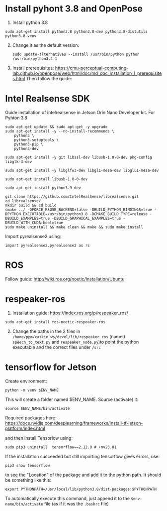 # Install pyhont 3.8 and OpenPose
1. Install python 3.8
```
sudo apt-get install python3.8 python3.8-dev python3.8-distutils python3.8-venv
```
2. Change it as the default version:
   ```
   sudo update-alternatives --install /usr/bin/python python /usr/bin/python3.4 1
   ```
4. Install prerequisites: https://cmu-perceptual-computing-lab.github.io/openpose/web/html/doc/md_doc_installation_1_prerequisites.html
Then follow the guide: 
# Intel Realsense SDK
Guide installation of intelrealsense in Jetson Orin Nano Developer kit. 
For Pyhton 3.8

```
sudo apt-get update && sudo apt-get -y upgrade
sudo apt-get install -y --no-install-recommends \
    python3 \
    python3-setuptools \
    python3-pip \
    python3-dev

sudo apt-get install -y git libssl-dev libusb-1.0-0-dev pkg-config libgtk-3-dev

sudo apt-get install -y libglfw3-dev libgl1-mesa-dev libglu1-mesa-dev

sudo apt-get install libusb-1.0-0-dev

sudo apt-get install python3.9-dev

git clone https://github.com/IntelRealSense/librealsense.git
cd librealsense/
mkdir build && cd build
cmake ../ -DFORCE_RSUSB_BACKEND=false -DBUILD_PYTHON_BINDINGS=true -DPYTHON_EXECUTABLE=/usr/bin/python3.8 -DCMAKE_BUILD_TYPE=release -DBUILD_EXAMPLES=true -DBUILD_GRAPHICAL_EXAMPLES=true -DBUILD_WITH_CUDA:bool=true
sudo make uninstall && make clean && make && sudo make install
```

Import pyrealsense2 using:
```
import pyrealsense2.pyrealsense2 as rs
```
# ROS
Follow guide: http://wiki.ros.org/noetic/Installation/Ubuntu
# respeaker-ros
1. Installation guide: https://index.ros.org/p/respeaker_ros/
```
sudo apt-get install ros-noetic-respeaker-ros
```
2. Change the paths in the 2 files in `/home/ppm/catkin_ws/devel/lib/respeaker_ros` (named `speech_to_text.py` and `respeaker_node.py`)to point the python executable and the correct files under `/src`
# tensorflow for Jetson
Create environment:
```
python -m venv $ENV_NAME
```
This will create a folder named $ENV_NAME. Source (activate) it:
```
source $ENV_NAME/bin/activate
```
Required packages here: https://docs.nvidia.com/deeplearning/frameworks/install-tf-jetson-platform/index.html

and then install Tensorlow using:
```
sudo pip3 uninstall  tensorflow==2.12.0 # +nv23.01
```
If the installation succeeded but still importing tensorflow gives errors, use:
```
pip3 show tensorflow
```
to see the "Location" of the package and add it to the python path. It should be something like this:
```
export PYTHONPATH=/usr/local/lib/python3.8/dist-packages:$PYTHONPATH
```
To automatically execute this command, just append it to the `$env-name/bin/activate` file (as if it was the `.bashrc` file)
